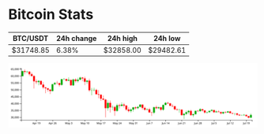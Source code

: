 # Bitcoin Stats

BTC/USDT|24h change|24h high|24h low|
|---|---|---|---|
|$31748.85|6.38%|$32858.00|$29482.61|

<img src="./chart.svg">
